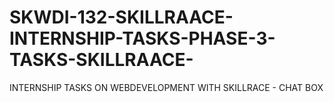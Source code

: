 # SKWDI-132-SKILLRAACE-INTERNSHIP-TASKS-PHASE-3-TASKS-SKILLRAACE-
INTERNSHIP TASKS ON WEBDEVELOPMENT WITH SKILLRACE - CHAT BOX
